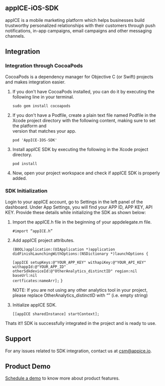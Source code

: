 ## appICE-iOS-SDK

appICE is a mobile marketing platform which helps businesses build trustworthy personalized relationships with their customers through push notifications, in-app campaigns, email campaigns and other messaging channels.

## Integration
### Integration through CocoaPods

CocoaPods is a dependency manager for Objective C (or Swift) projects and makes integration easier.
1. If you don't have CocoaPods installed, you can do it by executing the following line in your terminal.

   ```sudo gem install cocoapods```

2. If you don't have a Podfile, create a plain text file named Podfile in the Xcode project directory with the following content, making sure to set the platform and   
   version that matches your app.
   
   ```pod 'AppICE-IOS-SDK'```

3. Install appICE SDK by executing the following in the Xcode project directory.

   ```pod install```

4. Now, open your project workspace and check if appICE SDK is properly added.

### SDK Initialization

Login to your appICE account, go to Settings in the left panel of the dashboard. Under App Settings, you will find your APP ID, APP KEY, API KEY. Provide these details while initializing the SDK as shown below:
1. Import the appICE.h file in the beginning of your appdelegate.m file.

   ```#import “appICE.h”```

2. Add appICE project attributes.

   ```(BOOL)application:(UIApplication *)application didFinishLaunchingWithOptions:(NSDictionary *)launchOptions {```
  
   ```[appICE setupKeys:@"YOUR_APP_KEY" withapiKey:@"YOUR_API_KEY" withappId:@"YOUR_APP_ID" otherSdkdeviceId:@"OtherAnalytics_distinctID" region:nil baseUrl:nil```  
   ```certficates:nameArr];```
   ```}```
   
   NOTE: If you are not using any other analytics tool in your project, please replace OtherAnalytics_distinctID with “” (i.e. empty string)
   
3. Initialize appICE SDK.

   ```[[appICE sharedInstance] startContext];```
   
Thats it!! SDK is successfully integrated in the project and is ready to use.

## Support

For any issues related to SDK integration, contact us at csm@appice.io.

## Product Demo

[Schedule a demo](https://www.appice.io/mobile-marketing-automation/?utm_source=github&utm_medium=ios&utm_campaign=schedule-a-demo) to know more about product features.
